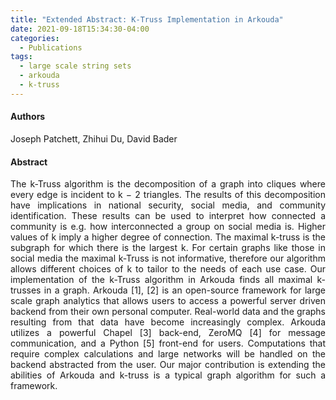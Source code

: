```yaml
---
title: "Extended Abstract: K-Truss Implementation in Arkouda"
date: 2021-09-18T15:34:30-04:00
categories:
  - Publications
tags:
  - large scale string sets
  - arkouda
  - k-truss
---
```

#### Authors
<p align="justify">
Joseph Patchett, Zhihui Du, David Bader 
</p>

#### Abstract
<p align="justify">
The k-Truss algorithm is the decomposition of a graph
into cliques where every edge is incident to k − 2 triangles.
The results of this decomposition have implications in national security, social media, and community identification.
These results can be used to interpret how connected a
community is e.g. how interconnected a group on social
media is. Higher values of k imply a higher degree of
connection. The maximal k-truss is the subgraph for which
there is the largest k. For certain graphs like those in social
media the maximal k-Truss is not informative, therefore our
algorithm allows different choices of k to tailor to the needs
of each use case.
Our implementation of the k-Truss algorithm in Arkouda
finds all maximal k-trusses in a graph. Arkouda [1], [2] is
an open-source framework for large scale graph analytics
that allows users to access a powerful server driven backend
from their own personal computer. Real-world data and the
graphs resulting from that data have become increasingly
complex. Arkouda utilizes a powerful Chapel [3] back-end,
ZeroMQ [4] for message communication, and a Python
[5] front-end for users. Computations that require complex
calculations and large networks will be handled on the backend abstracted from the user. Our major contribution is
extending the abilities of Arkouda and k-truss is a typical
graph algorithm for such a framework.
</p>



